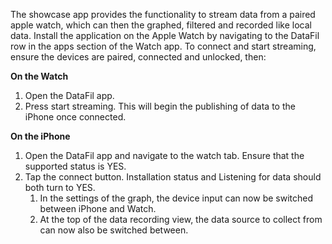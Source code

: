 The showcase app provides the functionality to stream data from a paired apple watch, which can then the graphed, filtered and recorded like local data. 
Install the application on the Apple Watch by navigating to the DataFil row in the apps section of the Watch app. 
To connect and start streaming, ensure the devices are paired, connected and unlocked, then:

**On the Watch**

1. Open the DataFil app.
1. Press start streaming. This will begin the publishing of data to the iPhone once connected.

****On the iPhone****

1.	Open the DataFil app and navigate to the watch tab. Ensure that the supported status is YES. 
2.	Tap the connect button. Installation status and Listening for data should both turn to YES. 
	1. In the settings of the graph, the device input can now be switched between iPhone and Watch. 
	1. At the top of the data recording view, the data source to collect from can now also be switched between.